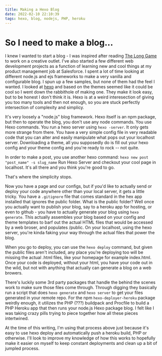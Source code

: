 ```yaml
---
title: Making a Hexo Blog
date: 2022-02-10 22:10:39
tags: hexo, blog, nodejs, PHP, heroku
---
```


# So I need to make a blog... 

I knew I wanted to start a blog - I was inspired after reading [The Long Game](https://www.goodreads.com/en/book/show/57511240-the-long-game) to work on a creative outlet. I've also started a few different web development projects as a function of learning new and cool things at my product management job at Salesforce. I spent a lot of time looking at different node.js and ejs frameworks to make a very vanilla and configurable blog. I spun up a few samples, but none of them had the feel I wanted. I looked at [hexo](https://hexo.io/) and based on the themes seemed like it could be cool so I went down the rabbithole of making one. They make it look easy, but to be honest I don't think it is. Hexo is at a weird interesection of giving you too many tools and then not enough, so you are stuck perfectly intersection of complexity and simplicy. 

It's very loosely a "node.js" blog framework. Hexo itself is an npm package, but then to operate the blog, you don't use any node commands. You use Hexo commands. You run a hexo server using `hexo -server`. It only gets more strange from there. You have a very simple config file in very readable code that you can alter and easily manipulate what pops out your localhost server. Downloading a theme, all you supposedly do is fill out your hexo config and your theme config and you're ready to rock -- not quite. 

In order to make a post, you use another hexo command: `hexo new post "post_name" -s slug_name` 
Run Hexo Server and checkout your cool page in localhost. It's all there and you think you're good to go. 

That's where the simplicity stops.

Now you have a page and our configs, but if you'd like to actually send or deploy your code anywhere other than your local server, it gets a little tricky. You have a `.gitignore` file that comes standard in the hex app installed that ignores the public folder. What is the public folder? Well once you actually want to publish your blog, say to a heroku app for hosting, or even to github - you have to actually generate your blog using `hexo generate`. This actually assembles your blog based on your config and theme templates to barf out the actual HTML files that would be accessed by a web broser, and populates /public. On your localhost, using the hexo server, you're kinda faking your way through the actual files that power the blog. 

When you go to deploy, you can use the `hexo deploy` command, but given the public files aren't included, any place you're deploying too will be missing the actual .html files, like your homepage for example index.html. Once your code is deployed, without your html, you have your code out in the wild, but not with anything that actually can generate a blog on a web browers. 

There's luckily some 3rd party packages that handle the behind the scenes work to make sure those files come through. Through digging they basically run a script that does `hexo generate` and `hexo server` to get your files generated in your remote repo. For the npm `hexo-deployer-heroku` package weirdly enough, it utilizes the PHP (???) buildpack and Procfile to build a PHP Heroku app that then runs your node.js Hexo package blog. I felt like I was taking crazy pills trying to piece together how all these pieces intertwined. 

At the time of this writing, I'm using that process above just because it's easy to use hexo deploy and automatically push a heroku build, PHP or otherwise. I'll look to improve my knowledge of how this works to hopefully make it easier on myself to keep constant deployments and clean up a bit of jumpled process. 